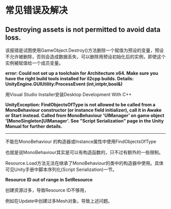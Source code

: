 # 常见错误及解决

## Destroying assets is not permitted to avoid data loss.

该报错是试图使用GameObject.Destroy()方法删除一个赋值为预设的变量，预设不允许被删除，否则会造成数据丢失，可以删除用预设初始化后的实例，即使这个实例被赋值给一个成员变量。

**error: Could not set up a toolchain for Architecture x64. Make sure you have the right build tools installed for il2cpp builds. Details: UnityEngine.GUIUtility:ProcessEvent (int,intptr,bool&)**

用Visual Studio Installer安装Desktop Development With C++

**UnityException: FindObjectsOfType is not allowed to be called from a MonoBehaviour constructor (or instance field initializer), call it in Awake or Start instead. Called from MonoBehaviour 'UIManager' on game object '\[MonoSingleton]UIManager'. See "Script Serialization" page in the Unity Manual for further details.**

***

不能在MonoBehaviour 的构造器或Instance属性中使用FindObjectsOfType

也就是说MonoBehaviour其实是可以有构造函数的，只不过有额外的一些限制。

Resource.Load方法无法在继承了MonoBehaviour的类中的构造器中使用。具体可见Unity手册中脚本序列化(Script Serialization)一节。

**Resource ID out of range in SetResource**

创建资源过多，导致Resource ID不够用，

例如在Update中创建过多Mesh对象，导致上述问题。

<figure><img src="../../.gitbook/assets/image (5).png" alt=""><figcaption></figcaption></figure>
